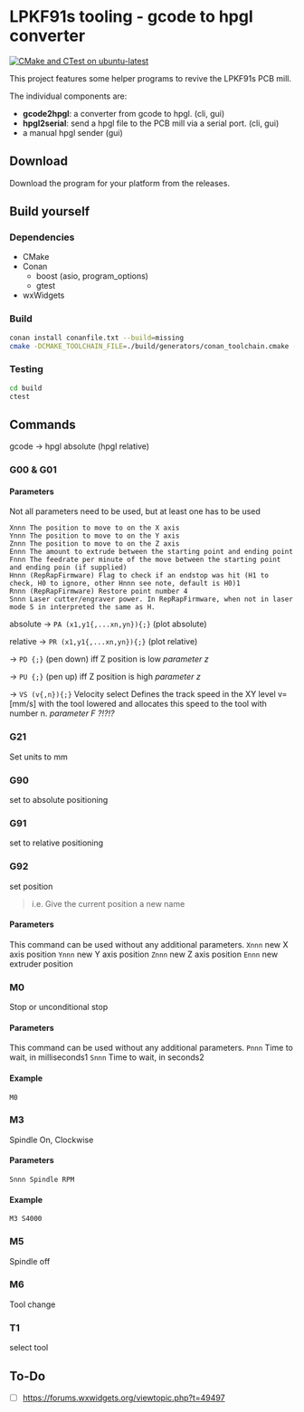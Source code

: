 # LPKF91s tooling - gcode to hpgl converter

[![CMake and CTest on ubuntu-latest](https://github.com/314rs/lpkf91s/actions/workflows/cmake-ubuntu-latest.yml/badge.svg)](https://github.com/314rs/lpkf91s/actions/workflows/cmake-ubuntu-latest.yml)

This project features some helper programs to revive the LPKF91s PCB mill.

The individual components are:

- __gcode2hpgl__: a converter from gcode to hpgl. (cli, gui)
- __hpgl2serial__: send a hpgl file to the PCB mill via a serial port. (cli, gui)
- a manual hpgl sender (gui)

## Download

Download the program for your platform from the releases.

## Build yourself

### Dependencies

- CMake
- Conan
  - boost (asio, program_options)
  - gtest
- wxWidgets

### Build

```sh
conan install conanfile.txt --build=missing
cmake -DCMAKE_TOOLCHAIN_FILE=./build/generators/conan_toolchain.cmake -S. -B./build -G "YourGeneratorHere"
```

### Testing

```sh
cd build
ctest
```

## Commands

gcode -> hpgl absolute (hpgl relative)

### G00 & G01

#### Parameters

Not all parameters need to be used, but at least one has to be used

```text
Xnnn The position to move to on the X axis
Ynnn The position to move to on the Y axis
Znnn The position to move to on the Z axis
Ennn The amount to extrude between the starting point and ending point
Fnnn The feedrate per minute of the move between the starting point and ending poin (if supplied)
Hnnn (RepRapFirmware) Flag to check if an endstop was hit (H1 to check, H0 to ignore, other Hnnn see note, default is H0)1
Rnnn (RepRapFirmware) Restore point number 4
Snnn Laser cutter/engraver power. In RepRapFirmware, when not in laser mode S in interpreted the same as H.
```

absolute -> `PA (x1,y1{,...xn,yn}){;}` (plot absolute)

relative -> `PR (x1,y1{,...xn,yn}){;}` (plot relative)

-> `PD {;}` (pen down) iff Z position is low _parameter z_

-> `PU {;}` (pen up) iff Z position is high _parameter z_

-> `VS (v{,n}){;}` Velocity select
Defines the track speed in the XY level v=[mm/s] with the tool lowered and allocates this speed to the tool with number n. _parameter F ?!?!?_

### G21

Set units to mm

### G90

set to absolute positioning

### G91

set to relative positioning

### G92

set position
> i.e. Give the current position a new name

#### Parameters

This command can be used without any additional parameters.
`Xnnn` new X axis position
`Ynnn` new Y axis position
`Znnn` new Z axis position
`Ennn` new extruder position

### M0

Stop or unconditional stop

#### Parameters

This command can be used without any additional parameters.
`Pnnn` Time to wait, in milliseconds1
`Snnn` Time to wait, in seconds2

#### Example

`M0`


### M3

Spindle On, Clockwise

#### Parameters

```Snnn Spindle RPM```

#### Example

```M3 S4000```

### M5

Spindle off

### M6

Tool change

### T1

select tool

## To-Do

- [ ] https://forums.wxwidgets.org/viewtopic.php?t=49497